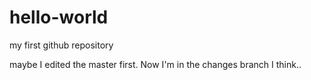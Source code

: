 # hello-world
my first github repository

maybe I edited the master first.  Now I'm in the changes branch I think..
